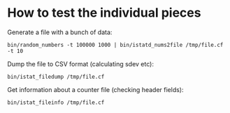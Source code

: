

How to test the individual pieces
=================================

Generate a file with a bunch of data:

    bin/random_numbers -t 100000 1000 | bin/istatd_nums2file /tmp/file.cf -t 10

Dump the file to CSV format (calculating sdev etc):

    bin/istat_filedump /tmp/file.cf

Get information about a counter file (checking header fields):

    bin/istat_fileinfo /tmp/file.cf
